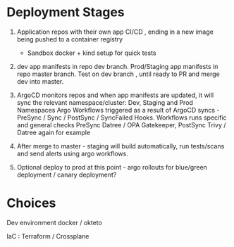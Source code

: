 # Deployment Stages

1. Application repos with their own app CI/CD , ending in a new image being pushed to a container registry

   - Sandbox docker + kind setup for quick tests

2. dev app manifests in repo dev branch. Prod/Staging app manifests in repo master branch. Test on dev branch , until ready to PR and merge dev into master.

3. ArgoCD monitors repos and when app manifests are updated, it will sync the relevant namespace/cluster: Dev, Staging and Prod Namespaces
   Argo Workflows triggered as a result of ArgoCD syncs - PreSync / Sync / PostSync / SyncFailed Hooks. Workflows runs specific and general checks
   PreSync Datree / OPA Gatekeeper, PostSync Trivy / Datree again for example

4. After merge to master - staging will build automatically, run tests/scans and send alerts using argo workflows.

5. Optional deploy to prod at this point - argo rollouts for blue/green deployment / canary deployment?


# Choices

Dev environment docker / okteto

IaC : Terraform / Crossplane